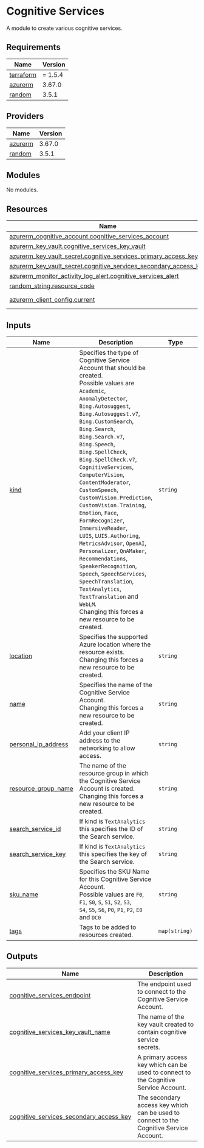 # Cognitive Services

A module to create various cognitive services.

<!-- BEGIN_TF_DOCS -->
## Requirements

| Name | Version |
|------|---------|
| <a name="requirement_terraform"></a> [terraform](#requirement\_terraform) | = 1.5.4 |
| <a name="requirement_azurerm"></a> [azurerm](#requirement\_azurerm) | 3.67.0 |
| <a name="requirement_random"></a> [random](#requirement\_random) | 3.5.1 |

## Providers

| Name | Version |
|------|---------|
| <a name="provider_azurerm"></a> [azurerm](#provider\_azurerm) | 3.67.0 |
| <a name="provider_random"></a> [random](#provider\_random) | 3.5.1 |

## Modules

No modules.

## Resources

| Name | Type |
|------|------|
| [azurerm_cognitive_account.cognitive_services_account](https://registry.terraform.io/providers/hashicorp/azurerm/3.67.0/docs/resources/cognitive_account) | resource |
| [azurerm_key_vault.cognitive_services_key_vault](https://registry.terraform.io/providers/hashicorp/azurerm/3.67.0/docs/resources/key_vault) | resource |
| [azurerm_key_vault_secret.cognitive_services_primary_access_key](https://registry.terraform.io/providers/hashicorp/azurerm/3.67.0/docs/resources/key_vault_secret) | resource |
| [azurerm_key_vault_secret.cognitive_services_secondary_access_key](https://registry.terraform.io/providers/hashicorp/azurerm/3.67.0/docs/resources/key_vault_secret) | resource |
| [azurerm_monitor_activity_log_alert.cognitive_services_alert](https://registry.terraform.io/providers/hashicorp/azurerm/3.67.0/docs/resources/monitor_activity_log_alert) | resource |
| [random_string.resource_code](https://registry.terraform.io/providers/hashicorp/random/3.5.1/docs/resources/string) | resource |
| [azurerm_client_config.current](https://registry.terraform.io/providers/hashicorp/azurerm/3.67.0/docs/data-sources/client_config) | data source |

## Inputs

| Name | Description | Type | Default | Required |
|------|-------------|------|---------|:--------:|
| <a name="input_kind"></a> [kind](#input\_kind) | Specifies the type of Cognitive Service Account that should be created. <br>Possible values are `Academic`, `AnomalyDetector`, `Bing.Autosuggest`, <br>`Bing.Autosuggest.v7`, `Bing.CustomSearch`, `Bing.Search`, `Bing.Search.v7`, <br>`Bing.Speech`, `Bing.SpellCheck`, `Bing.SpellCheck.v7`, `CognitiveServices`, <br>`ComputerVision`, `ContentModerator`, `CustomSpeech`, `CustomVision.Prediction`, <br>`CustomVision.Training`, `Emotion`, `Face`, `FormRecognizer`, `ImmersiveReader`, <br>`LUIS`, `LUIS.Authoring`, `MetricsAdvisor`, `OpenAI`, `Personalizer`, `QnAMaker`, <br>`Recommendations`, `SpeakerRecognition`, `Speech`, `SpeechServices`, `SpeechTranslation`, <br>`TextAnalytics`, `TextTranslation` and `WebLM`. <br>Changing this forces a new resource to be created. | `string` | `"CognitiveServices"` | no |
| <a name="input_location"></a> [location](#input\_location) | Specifies the supported Azure location where the resource exists. <br>Changing this forces a new resource to be created. | `string` | `"West Europe"` | no |
| <a name="input_name"></a> [name](#input\_name) | Specifies the name of the Cognitive Service Account. <br>Changing this forces a new resource to be created. | `string` | n/a | yes |
| <a name="input_personal_ip_address"></a> [personal\_ip\_address](#input\_personal\_ip\_address) | Add your client IP address to the networking to allow<br>access. | `string` | n/a | yes |
| <a name="input_resource_group_name"></a> [resource\_group\_name](#input\_resource\_group\_name) | The name of the resource group in which the Cognitive Service Account is created. <br>Changing this forces a new resource to be created. | `string` | n/a | yes |
| <a name="input_search_service_id"></a> [search\_service\_id](#input\_search\_service\_id) | If kind is `TextAnalytics` this specifies the ID of the Search service. | `string` | `null` | no |
| <a name="input_search_service_key"></a> [search\_service\_key](#input\_search\_service\_key) | If kind is `TextAnalytics` this specifies the key of the Search service. | `string` | `null` | no |
| <a name="input_sku_name"></a> [sku\_name](#input\_sku\_name) | Specifies the SKU Name for this Cognitive Service Account. <br>Possible values are `F0`, `F1`, `S0`, `S`, `S1`, `S2`, `S3`, <br>`S4`, `S5`, `S6`, `P0`, `P1`, `P2`, `E0` and `DC0` | `string` | `"S0"` | no |
| <a name="input_tags"></a> [tags](#input\_tags) | Tags to be added to resources created. | `map(string)` | `{}` | no |

## Outputs

| Name | Description |
|------|-------------|
| <a name="output_cognitive_services_endpoint"></a> [cognitive\_services\_endpoint](#output\_cognitive\_services\_endpoint) | The endpoint used to connect to the Cognitive Service Account. |
| <a name="output_cognitive_services_key_vault_name"></a> [cognitive\_services\_key\_vault\_name](#output\_cognitive\_services\_key\_vault\_name) | The name of the key vault created to contain cognitive service<br>secrets. |
| <a name="output_cognitive_services_primary_access_key"></a> [cognitive\_services\_primary\_access\_key](#output\_cognitive\_services\_primary\_access\_key) | A primary access key which can be used to connect to the Cognitive Service Account. |
| <a name="output_cognitive_services_secondary_access_key"></a> [cognitive\_services\_secondary\_access\_key](#output\_cognitive\_services\_secondary\_access\_key) | The secondary access key which can be used to connect to the Cognitive Service Account. |
<!-- END_TF_DOCS -->
